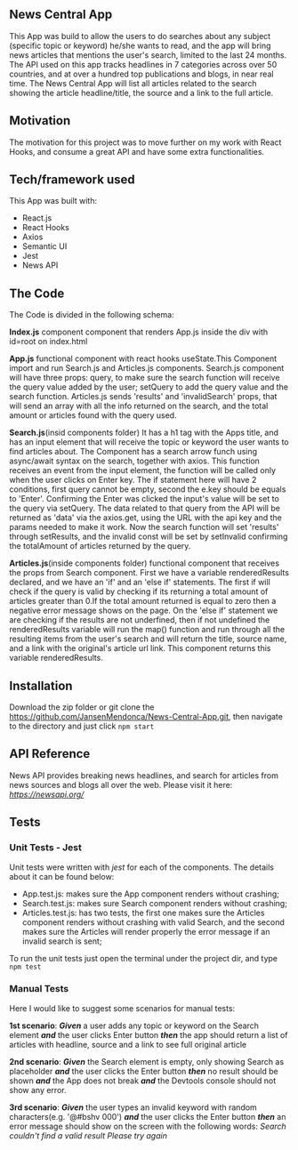 ## News Central App

This App was build to allow the users to do searches about any subject (specific topic or keyword) he/she wants to read, and 
the app will bring news articles that mentions the user's search, limited to the last 24 months. 
The API used on this app tracks headlines in 7 categories across over 50 countries, and at over a hundred top publications
and blogs, in near real time.
The News Central App will list all articles related to the search showing the article headline/title, the source and a link
to the full article.

## Motivation

The motivation for this project was to move further on my work with React Hooks, and consume a great API and have some extra functionalities.

## Tech/framework used

This App was built with:
- React.js
- React Hooks
- Axios
- Semantic UI
- Jest
- News API

## The Code

The Code is divided in the following schema:

**Index.js** component
component that renders App.js inside the div with id=root on index.html

**App.js**
functional component with react hooks useState.This Component import and run Search.js and  Articles.js components.
Search.js component will have three props: query, to make sure the search function will receive the
query value added by the user; setQuery to add the query value and the search function.
Articles.js sends 'results' and 'invalidSearch' props, that will send an array
with all the info returned on the search, and the total amount or articles found with the query used.

**Search.js**(insid components folder)
It has a h1 tag with the Apps title, and has an input element that will receive the topic or keyword the user wants 
to find articles about. The Component has a search arrow funch using async/await syntax on the search, together with axios. 
This function receives an event from the input element, the function will be called only when the user clicks on Enter key.
The if statement here will have 2 conditions, first query cannot be empty, second the e.key should be equals to 'Enter'.
Confirming the Enter was clicked the input's value will be set to the query via setQuery. The data related to that query 
from the API will be returned as 'data' via the axios.get, using the URL with the api key and the params needed to make it work.
Now the search function will set 'results' through setResults, and the invalid const will be set by setInvalid confirming 
the totalAmount of articles returned by the query.
				
**Articles.js**(inside components folder)
functional component that receives the props from Search component. First we have a variable renderedResults declared, 
and we have an 'if' and an 'else if' statements. The first if will check if the query is valid by checking if its returning 
a total amount of articles greater than 0.If the total amount returned is equal to zero then a negative error message shows on the page.
On the 'else if' statement we are checking if the results are not underfined, then if not undefined the renderedResults variable 
will run the map() function and run through all the resulting items from the user's search and will return the title, source name, 
and a link with the original's article url link. This component returns this variable renderedResults. 

## Installation

Download the zip folder or git clone the https://github.com/JansenMendonca/News-Central-App.git, 
then navigate to the directory and just click `npm start`

## API Reference

News API provides breaking news headlines, and search for articles from news sources and blogs all over the web. Please visit it here: *https://newsapi.org/* 

## Tests

### Unit Tests - Jest
Unit tests were written with *jest* for each of the components. The details about it can be found below:
- App.test.js: makes sure the App component renders without crashing;
- Search.test.js: makes sure Search component renders without crashing;
- Articles.test.js: has two tests, the first one makes sure the Articles component renders without crashing with valid Search, 
and the second makes sure the Articles will render properly the error message if an invalid search is sent;

To run the unit tests just open the terminal under the project dir, and type `npm test` 

### Manual Tests
Here I would like to suggest some scenarios for manual tests:

**1st scenario**:
***Given***  a user adds any topic or keyword on the Search element
***and*** the user clicks Enter button
***then*** the app should return a list of articles with headline, source and a link to see full original article

**2nd scenario**:
***Given*** the Search element is empty, only showing Search as placeholder
***and*** the user clicks the Enter button
***then*** no result should be shown ***and*** the App does not break ***and*** the Devtools console should not show any error.

**3rd scenario**:
***Given*** the user types an invalid keyword with random characters(e.g. '@#bshv 000')
***and*** the user clicks the Enter button
***then*** an error message should show on the screen with the following words:
*Search couldn't find a valid result
Please try again*
